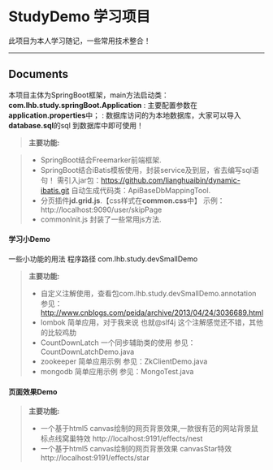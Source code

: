 StudyDemo 学习项目
===================

此项目为本人学习随记，一些常用技术整合！

----------

Documents
-------------

本项目主体为SpringBoot框架，main方法启动类：**com.lhb.study.springBoot.Application**
:  主要配置参数在**application.properties**中；
:  数据库访问的为本地数据库，大家可以导入**database.sql**的sql 到数据库中即可使用！


> **主要功能:**

> - SpringBoot结合Freemarker前端框架.
> - SpringBoot结合iBatis模板使用，封装service及到层，省去编写sql语句！
         需引入jar包：https://github.com/lianghuaibin/dynamic-ibatis.git
         自动生成代码类：ApiBaseDbMappingTool.
> - 分页插件**jd.grid.js**.【css样式在**common.css**中】
>    示例：http://localhost:9090/user/skipPage
> -  commonInit.js 封装了一些常用js方法.

#### <i class="icon-file"></i> 学习小Demo
一些小功能的用法  程序路径 com.lhb.study.devSmallDemo
> **主要功能:**
> 
> - 自定义注解使用，查看包com.lhb.study.devSmallDemo.annotation
>    参见：http://www.cnblogs.com/peida/archive/2013/04/24/3036689.html
> -  lombok 简单应用，对于我来说 也就@slf4j 这个注解感觉还不错，其他的比较鸡肋
> -  CountDownLatch 一个同步辅助类的使用  参见：CountDownLatchDemo.java
> -  zookeeper 简单应用示例  参见：ZkClientDemo.java
> -  mongodb 简单应用示例 参见：MongoTest.java

#### <i class="icon-file"></i> 页面效果Demo
> **主要功能:**
> 
> -  一个基于html5 canvas绘制的网页背景效果,一款很有范的网站背景鼠标点线窝巢特效
      http://localhost:9191/effects/nest
> -  一个基于html5 canvas绘制的网页背景效果  canvasStar特效
      http://localhost:9191/effects/star